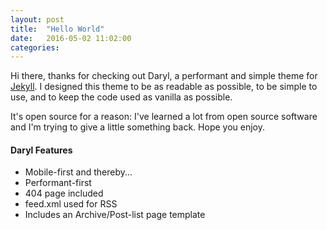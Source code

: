 ```yaml
---
layout: post
title:  "Hello World"
date:   2016-05-02 11:02:00
categories:
---
```

Hi there, thanks for checking out Daryl, a performant and simple theme for [Jekyll](http://jekyllrb.com). I designed this theme to be as readable as possible, to be simple to use, and to keep the code used as vanilla as possible.

It's open source for a reason: I've learned a lot from open source software and I'm trying to give a little something back. Hope you enjoy.

#### Daryl Features
- Mobile-first and thereby...
- Performant-first
- 404 page included
- feed.xml used for RSS
- Includes an Archive/Post-list page template
